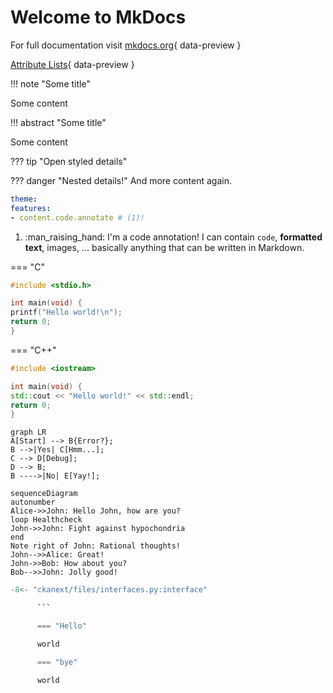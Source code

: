# Welcome to MkDocs

For full documentation visit [mkdocs.org](https://www.mkdocs.org){ data-preview }

[Attribute Lists](api.md#files_file_createcontext-context-data_dict-dictstr-any-dictstr-any){ data-preview }


!!! note "Some title"

Some content

!!! abstract "Some title"

Some content


??? tip "Open styled details"

??? danger "Nested details!"
And more content again.


``` yaml
theme:
features:
- content.code.annotate # (1)!
```

1.  :man_raising_hand: I'm a code annotation! I can contain `code`, __formatted
text__, images, ... basically anything that can be written in Markdown.

=== "C"

``` c
#include <stdio.h>

int main(void) {
printf("Hello world!\n");
return 0;
}
```

=== "C++"

``` c++
#include <iostream>

int main(void) {
std::cout << "Hello world!" << std::endl;
return 0;
}
```

``` mermaid
graph LR
A[Start] --> B{Error?};
B -->|Yes| C[Hmm...];
C --> D[Debug];
D --> B;
B ---->|No| E[Yay!];
```

``` mermaid
sequenceDiagram
autonumber
Alice->>John: Hello John, how are you?
loop Healthcheck
John->>John: Fight against hypochondria
end
Note right of John: Rational thoughts!
John-->>Alice: Great!
John->>Bob: How about you?
Bob-->>John: Jolly good!
```

```py title="IFiles"
-8<- "ckanext/files/interfaces.py:interface"

      ```

      === "Hello"

      world

      === "bye"

      world
